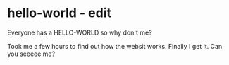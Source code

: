 # hello-world - edit
Everyone has a HELLO-WORLD so why don't me?


Took me a few hours to find out how the websit works. Finally I get it. Can you seeeee me?
